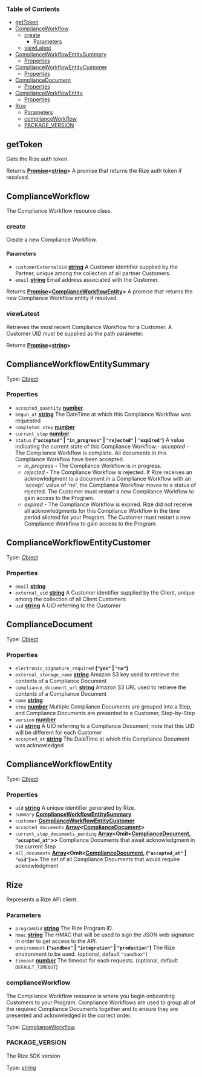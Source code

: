 <!-- Generated by documentation.js. Update this documentation by updating the source code. -->

### Table of Contents

-   [getToken][1]
-   [ComplianceWorkflow][2]
    -   [create][3]
        -   [Parameters][4]
    -   [viewLatest][5]
-   [ComplianceWorkflowEntitySummary][6]
    -   [Properties][7]
-   [ComplianceWorkflowEntityCustomer][8]
    -   [Properties][9]
-   [ComplianceDocument][10]
    -   [Properties][11]
-   [ComplianceWorkflowEntity][12]
    -   [Properties][13]
-   [Rize][14]
    -   [Parameters][15]
    -   [complianceWorkflow][16]
    -   [PACKAGE_VERSION][17]

## getToken

Gets the Rize auth token.

Returns **[Promise][18]&lt;[string][19]>** A promise that returns the Rize auth token if resolved.

## ComplianceWorkflow

The Compliance Workflow resource class.

### create

Create a new Compliance Workflow.

#### Parameters

-   `customerExternalUid` **[string][19]** A Customer identifier supplied by the Partner, unique among the collection of all partner Customers.
-   `email` **[string][19]** Email address associated with the Customer.

Returns **[Promise][18]&lt;[ComplianceWorkflowEntity][20]>** A promise that returns the new Compliance Workflow entity if resolved.

### viewLatest

Retrieves the most recent Compliance Workflow for a Customer. A Customer UID must be supplied as the path parameter.

Returns **[Promise][18]&lt;[string][19]>** 

## 

## ComplianceWorkflowEntitySummary

Type: [Object][21]

### Properties

-   `accepted_quantity` **[number][22]** 
-   `begun_at` **[string][19]** The DateTime at which this Compliance Workflow was requested
-   `completed_step` **[number][22]** 
-   `current_step` **[number][22]** 
-   `status` **(`"accepted"` \| `"in_progress"` \| `"rejected"` \| `"expired"`)** A value indicating the current state of this Compliance Workflow:-   _accepted_ - The Compliance Workflow is complete. All documents in this Compliance Workflow have been accepted.
    -   _in_progress_ - The Compliance Workflow is in progress.
    -   _rejected_ - The Compliance Workflow is rejected. If Rize receives an acknowledgment to a document in a Compliance Workflow with an 'accept' value of 'no', the Compliance Workflow moves to a status of rejected. The Customer must restart a new Compliance Workflow to gain access to the Program.
    -   _expired_ - The Compliance Workflow is expired. Rize did not receive all acknowledgments for this Compliance Workflow in the time period allotted for your Program. The Customer must restart a new Compliance Workflow to gain access to the Program.

## ComplianceWorkflowEntityCustomer

Type: [Object][21]

### Properties

-   `email` **[string][19]** 
-   `external_uid` **[string][19]** A Customer identifier supplied by the Client, unique among the collection of all Client Customers
-   `uid` **[string][19]** A UID referring to the Customer

## ComplianceDocument

Type: [Object][21]

### Properties

-   `electronic_signature_required` **(`"yes"` \| `"no"`)** 
-   `external_storage_name` **[string][19]** Amazon S3 key used to retrieve the contents of a Compliance Document
-   `compliance_document_url` **[string][19]** Amazon S3 URL used to retrieve the contents of a Compliance Document
-   `name` **[string][19]** 
-   `step` **[number][22]** Multiple Compliance Documents are grouped into a Step, and Compliance Documents are presented to a Customer, Step-by-Step
-   `version` **[number][22]** 
-   `uid` **[string][19]** A UID referring to a Compliance Document; note that this UID will be different for each Customer
-   `accepted_at` **[string][19]** The DateTime at which this Compliance Document was acknowledged

## ComplianceWorkflowEntity

Type: [Object][21]

### Properties

-   `uid` **[string][19]** A unique identifier generated by Rize.
-   `summary` **[ComplianceWorkflowEntitySummary][23]** 
-   `customer` **[ComplianceWorkflowEntityCustomer][24]** 
-   `accepted_documents` **[Array][25]&lt;[ComplianceDocument][26]>** 
-   `current_step_documents_pending` **[Array][25]&lt;Omit&lt;[ComplianceDocument][26], `"accepted_at"`>>** Compliance Documents that await acknowledgment in the current Step
-   `all_documents` **[Array][25]&lt;Omit&lt;[ComplianceDocument][26], (`"accepted_at"` \| `"uid"`)>>** The set of all Compliance Documents that would require acknowledgment

## Rize

Represents a Rize API client.

### Parameters

-   `programUid` **[string][19]** The Rize Program ID.
-   `hmac` **[string][19]** The HMAC that will be used to sign the JSON web signature in order to get access to the API.
-   `environment` **(`"sandbox"` \| `"integration"` \| `"production"`)** The Rize environment to be used. (optional, default `"sandbox"`)
-   `timeout` **[number][22]** The timeout for each requests. (optional, default `DEFAULT_TIMEOUT`)

### complianceWorkflow

The Compliance Workflow resource is where you begin onboarding Customers to your Program.
Compliance Workflows are used to group all of the required Compliance Documents together and to ensure they are presented and acknowledged in the correct order.

Type: [ComplianceWorkflow][27]

### PACKAGE_VERSION

The Rize SDK version

Type: [string][19]

[1]: #gettoken

[2]: #complianceworkflow

[3]: #create

[4]: #parameters

[5]: #viewlatest

[6]: #complianceworkflowentitysummary

[7]: #properties

[8]: #complianceworkflowentitycustomer

[9]: #properties-1

[10]: #compliancedocument

[11]: #properties-2

[12]: #complianceworkflowentity

[13]: #properties-3

[14]: #rize

[15]: #parameters-1

[16]: #complianceworkflow-1

[17]: #package_version

[18]: https://developer.mozilla.org/docs/Web/JavaScript/Reference/Global_Objects/Promise

[19]: https://developer.mozilla.org/docs/Web/JavaScript/Reference/Global_Objects/String

[20]: #complianceworkflowentity

[21]: https://developer.mozilla.org/docs/Web/JavaScript/Reference/Global_Objects/Object

[22]: https://developer.mozilla.org/docs/Web/JavaScript/Reference/Global_Objects/Number

[23]: #complianceworkflowentitysummary

[24]: #complianceworkflowentitycustomer

[25]: https://developer.mozilla.org/docs/Web/JavaScript/Reference/Global_Objects/Array

[26]: #compliancedocument

[27]: #complianceworkflow
